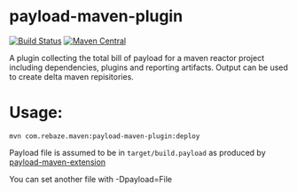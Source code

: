 # payload-maven-plugin

[![Build Status](https://travis-ci.org/rebaze/payload-maven-plugin.svg?branch=master)](https://travis-ci.org/rebaze/payload-maven-plugin)
[![Maven Central](https://maven-badges.herokuapp.com/maven-central/com.rebaze.maven/payload-maven-plugin/badge.svg)](https://maven-badges.herokuapp.com/maven-central/com.rebaze.maven/payload-maven-plugin)

A plugin collecting the total bill of payload for a maven reactor project including dependencies, plugins and reporting artifacts.
Output can be used to create delta maven repisitories.

# Usage:
`mvn com.rebaze.maven:payload-maven-plugin:deploy`

Payload file is assumed to be in `target/build.payload` as produced by [payload-maven-extension](https://github.com/rebaze/payload-maven-extension)

You can set another file with -Dpayload=File

